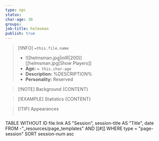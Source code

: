 ```yaml
---
type: npc
status: 
char-age: 38
groups: 
job-title: helmsman
publish: true
---
```


>[!INFO] `=this.file.name`
>- ![[helmsman.jpg|inlR|200]]
<br/> [[helmsman.jpg|Show Players]]
>- **Age:** `= this.char-age`
> - **Description:** %DESCRIPTION%
> - **Personality:** Reserved
 
 >[!NOTE] Background
 > {CONTENT}

 >[!EXAMPLE] Statistics
 > {CONTENT}

>[!TIP] Appearances
 >```dataview
TABLE WITHOUT ID file.link AS "Session", session-title AS "Title", date
FROM -"_resources/page_templates" AND [[#]]
WHERE type = "page-session"
SORT session-num asc